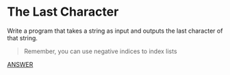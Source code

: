 # The Last Character

Write a program that takes a string as input and outputs the last character of that string.

> Remember, you can use negative indices to index lists

[ANSWER](/Answers/00023-%20The%20Last%20Character.py)
